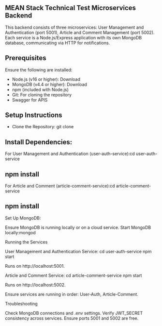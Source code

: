 ## MEAN Stack Technical Test Microservices Backend
This backend consists of three microservices: User Management and Authentication (port 5001), Article and Comment Management (port 5002). Each service is a Node.js/Express application with its own MongoDB database, communicating via HTTP for notifications.


## Prerequisites

Ensure the following are installed:
- Node.js (v16 or higher): Download
- MongoDB (v4.4 or higher): Download
- npm (included with Node.js)
- Git: For cloning the repository
- Swagger for APIS 

## Setup Instructions

- Clone the Repository:
  git  clone   
 

## Install Dependencies:

For User Management and Authentication (user-auth-service):cd user-auth-service
##  npm install


For Article and Comment (article-comment-service):cd article-comment-service
## npm install



Set Up MongoDB:

Ensure MongoDB is running locally or on a cloud service.
Start MongoDB locally:mongod






Running the Services

User Management and Authentication Service:
cd user-auth-service
npm start


Runs on http://localhost:5001.


Article and Comment Service:
cd article-comment-service
npm start


Runs on http://localhost:5002.



Ensure services are running in order: User-Auth, Article-Comment.

Troubleshooting

Check MongoDB connections and .env settings.
Verify JWT_SECRET consistency across services.
Ensure ports 5001 and 5002 are free.


